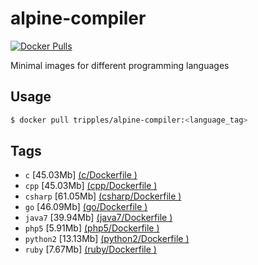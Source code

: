# alpine-compiler
[![Docker Pulls](https://img.shields.io/docker/pulls/mashape/kong.svg?maxAge=2592000?style=flat-square)](https://hub.docker.com/r/tripples/alpine-compiler/)

Minimal images for different programming languages

## Usage
```sh
$ docker pull tripples/alpine-compiler:<language_tag>
```

## Tags
* `c` [45.03Mb] [(c/Dockerfile )](https://github.com/tripples/docker-alpine-compiler/blob/master/c/Dockerfile)
* `cpp` [45.03Mb] [(cpp/Dockerfile )](https://github.com/tripples/docker-alpine-compiler/blob/master/cpp/Dockerfile)
* `csharp` [61.05Mb] [(csharp/Dockerfile )](https://github.com/tripples/docker-alpine-compiler/blob/master/csharp/Dockerfile)
* `go` [46.09Mb] [(go/Dockerfile )](https://github.com/tripples/docker-alpine-compiler/blob/master/go/Dockerfile)
* `java7` [39.94Mb] [(java7/Dockerfile )](https://github.com/tripples/docker-alpine-compiler/blob/master/java7/Dockerfile)
* `php5` [5.91Mb] [(php5/Dockerfile )](https://github.com/tripples/docker-alpine-compiler/blob/master/php5/Dockerfile)
* `python2` [13.13Mb] [(python2/Dockerfile )](https://github.com/tripples/docker-alpine-compiler/blob/master/python2/Dockerfile)
* `ruby` [7.67Mb] [(ruby/Dockerfile )](https://github.com/tripples/docker-alpine-compiler/blob/master/ruby/Dockerfile)
